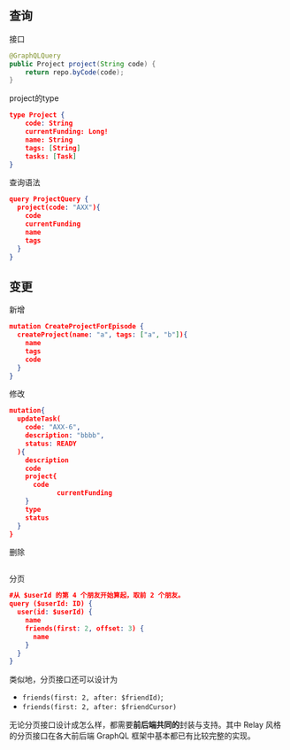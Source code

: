 

## 查询

接口

```java
@GraphQLQuery
public Project project(String code) {
    return repo.byCode(code);
}
```

project的type

```json
type Project {
    code: String
    currentFunding: Long!
    name: String
    tags: [String]
    tasks: [Task]
}
```

查询语法

```json
query ProjectQuery {
  project(code: "AXX"){
    code
    currentFunding
    name
    tags
  }
}
```

## 变更

新增

```json
mutation CreateProjectForEpisode {
  createProject(name: "a", tags: ["a", "b"]){
    name
    tags
    code
  }
}
```

修改

```json
mutation{
  updateTask(
    code: "AXX-6", 
    description: "bbbb",
    status: READY
  ){
    description
    code
    project{
      code
 			currentFunding
    }
    type
    status
  }
}
```

删除

```

```

分页

```json
#从 $userId 的第 4 个朋友开始算起，取前 2 个朋友。
query ($userId: ID) {
  user(id: $userId) {
    name
    friends(first: 2, offset: 3) {
      name
    }
  }
}
```

类似地，分页接口还可以设计为

- `friends(first: 2, after: $friendId)`;
- `friends(first: 2, after: $friendCursor)`

无论分页接口设计成怎么样，都需要**前后端共同的**封装与支持。其中 Relay 风格的分页接口在各大前后端 GraphQL 框架中基本都已有比较完整的实现。

